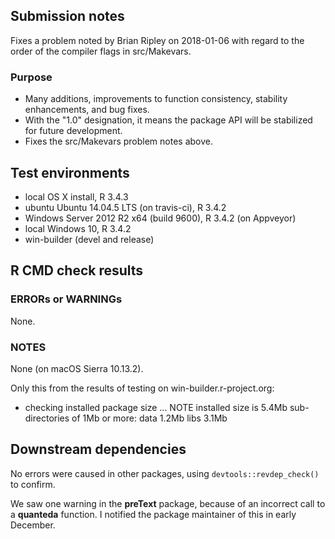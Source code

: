 ## Submission notes

Fixes a problem noted by Brian Ripley on 2018-01-06 with regard to the order of the compiler flags in src/Makevars.

### Purpose

- Many additions, improvements to function consistency, stability enhancements, and bug fixes.
- With the "1.0" designation, it means the package API will be stabilized for future development.
- Fixes the src/Makevars problem notes above.


## Test environments

* local OS X install, R 3.4.3
* ubuntu Ubuntu 14.04.5 LTS (on travis-ci), R 3.4.2
* Windows Server 2012 R2 x64 (build 9600), R 3.4.2 (on Appveyor)
* local Windows 10, R 3.4.2
* win-builder (devel and release)

## R CMD check results

### ERRORs or WARNINGs

None.

### NOTES

None (on macOS Sierra 10.13.2).

Only this from the results of testing on win-builder.r-project.org:

* checking installed package size ... NOTE
  installed size is  5.4Mb
  sub-directories of 1Mb or more:
    data   1.2Mb
    libs   3.1Mb


## Downstream dependencies

No errors were caused in other packages, using `devtools::revdep_check()` to confirm.

We saw one warning in the **preText** package, because of an incorrect call to a **quanteda** function.  I notified the package maintainer of this in early December.


